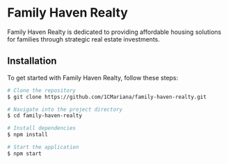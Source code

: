 # Family Haven Realty

Family Haven Realty is dedicated to providing affordable housing solutions for families through strategic real estate investments.

## Installation

To get started with Family Haven Realty, follow these steps:

```bash
# Clone the repository
$ git clone https://github.com/1CMariana/family-haven-realty.git

# Navigate into the project directory
$ cd family-haven-realty

# Install dependencies
$ npm install

# Start the application
$ npm start
